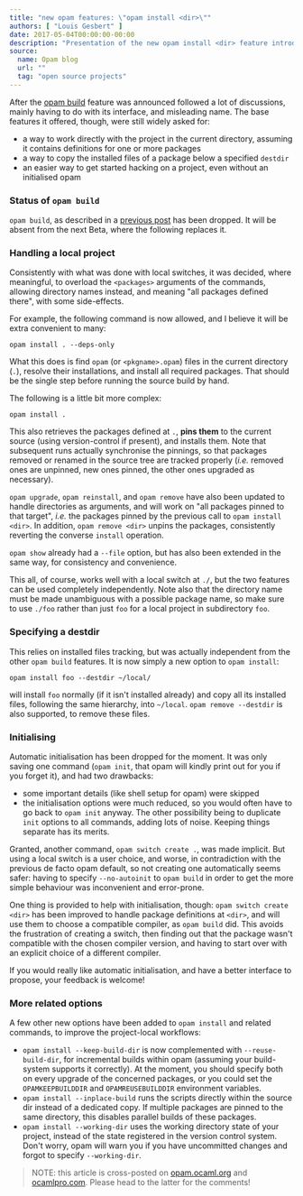 ```yaml
---
title: "new opam features: \"opam install <dir>\""
authors: [ "Louis Gesbert" ]
date: 2017-05-04T00:00:00-00:00
description: "Presentation of the new opam install <dir> feature introduced in opam 2.0"
source:
  name: Opam blog
  url: ""
  tag: "open source projects"
---
```


After the [opam build](../opam-build) feature was announced followed a lot of discussions, mainly having to do with its interface, and misleading name. The base features it offered, though, were still widely asked for:

- a way to work directly with the project in the current directory, assuming it contains definitions for one or more packages
- a way to copy the installed files of a package below a specified `destdir`
- an easier way to get started hacking on a project, even without an initialised opam

### Status of `opam build`

`opam build`, as described in a [previous post](../opam-build) has been dropped. It will be absent from the next Beta, where the following replaces it.

### Handling a local project

Consistently with what was done with local switches, it was decided, where meaningful, to overload the `<packages>` arguments of the commands, allowing directory names instead, and meaning "all packages defined there", with some side-effects.

For example, the following command is now allowed, and I believe it will be extra convenient to many:

    opam install . --deps-only

What this does is find `opam` (or `<pkgname>.opam`) files in the current directory (`.`), resolve their installations, and install all required packages. That should be the single step before running the source build by hand.

The following is a little bit more complex:

    opam install .

This also retrieves the packages defined at `.`, __pins them__ to the current source (using version-control if present), and installs them. Note that subsequent runs actually synchronise the pinnings, so that packages removed or renamed in the source tree are tracked properly (_i.e._ removed ones are unpinned, new ones pinned, the other ones upgraded as necessary).

`opam upgrade`, `opam reinstall`, and `opam remove` have also been updated to handle directories as arguments, and will work on "all packages pinned to that target", _i.e._ the packages pinned by the previous call to `opam install <dir>`. In addition, `opam remove <dir>` unpins the packages, consistently reverting the converse `install` operation.

`opam show` already had a `--file` option, but has also been extended in the same way, for consistency and convenience.

This all, of course, works well with a local switch at `./`, but the two features can be used completely independently. Note also that the directory name must be made unambiguous with a possible package name, so make sure to use `./foo` rather than just `foo` for a local project in subdirectory `foo`.

### Specifying a destdir

This relies on installed files tracking, but was actually independent from the other `opam build` features. It is now simply a new option to `opam install`:

    opam install foo --destdir ~/local/

will install `foo` normally (if it isn't installed already) and copy all its installed files, following the same hierarchy, into `~/local`. `opam remove --destdir` is also supported, to remove these files.

### Initialising

Automatic initialisation has been dropped for the moment. It was only saving one command (`opam init`, that opam will kindly print out for you if you forget it), and had two drawbacks:
- some important details (like shell setup for opam) were skipped
- the initialisation options were much reduced, so you would often have to go back to `opam init` anyway. The other possibility being to duplicate `init` options to all commands, adding lots of noise. Keeping things separate has its merits.

Granted, another command, `opam switch create .`, was made implicit. But using a local switch is a user choice, and worse, in contradiction with the previous de facto opam default, so not creating one automatically seems safer: having to specify `--no-autoinit` to `opam build` in order to get the more simple behaviour was inconvenient and error-prone.

One thing is provided to help with initialisation, though: `opam switch create <dir>` has been improved to handle package definitions at `<dir>`, and will use them to choose a compatible compiler, as `opam build` did. This avoids the frustration of creating a switch, then finding out that the package wasn't compatible with the chosen compiler version, and having to start over with an explicit choice of a different compiler.

If you would really like automatic initialisation, and have a better interface to propose, your feedback is welcome!

### More related options

A few other new options have been added to `opam install` and related commands, to improve the project-local workflows:

- `opam install --keep-build-dir` is now complemented with `--reuse-build-dir`, for incremental builds within opam (assuming your build-system supports it correctly). At the moment, you should specify both on every upgrade of the concerned packages, or you could set the `OPAMKEEPBUILDDIR` and `OPAMREUSEBUILDDIR` environment variables.
- `opam install --inplace-build` runs the scripts directly within the source dir instead of a dedicated copy. If multiple packages are pinned to the same directory, this disables parallel builds of these packages.
- `opam install --working-dir` uses the working directory state of your project, instead of the state registered in the version control system. Don't worry, opam will warn you if you have uncommitted changes and forgot to specify `--working-dir`.

> NOTE: this article is cross-posted on [opam.ocaml.org](https://opam.ocaml.org/blog/) and [ocamlpro.com](http://www.ocamlpro.com/category/blog/). Please head to the latter for the comments!
